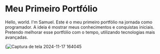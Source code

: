 # Meu Primeiro Portfólio

Hello, world. I'm Samuel. Este é o meu primeiro portfólio na jornada como programador. A ideia é mostrar meus conhecimentos e conquistas iniciais. Pretendo melhorar esse portfólio com o tempo, utilizando tecnologias mais avançadas.

(![Captura de tela 2024-11-17 164045](https://github.com/user-attachments/assets/3e2188f6-f30d-4df5-ae20-5c1f4ac60b55)
